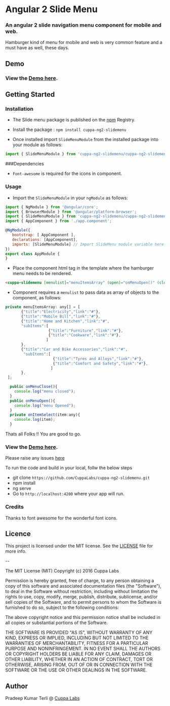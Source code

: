 # Angular 2 Slide Menu 
### An angular 2 slide navigation menu component for mobile and web.
Hamburger kind of menu for mobile and web is very common feature and a must have as well, these days.

## Demo
### View the [Demo here](https://cuppalabs.github.io/cuppa-ng2-slidemenu/).

## Getting Started

### Installation
- The Slide menu package is published on the [npm](https://www.npmjs.com/package/cuppa-ng2-slidemenu) Registry. 
- Install the package :
    `npm install cuppa-ng2-slidemenu`

- Once installed import `SlideMenuModule` from the installed package into your module as follows:

```js
import { SlideMenuModule } from 'cuppa-ng2-slidemenu/cuppa-ng2-slidemenu';
```
###Dependencies
- `Font-awesome` is required for the icons in component.

### Usage

- Import the `SlideMenuModule` in your `ngModule` as follows:

```js
import { NgModule } from '@angular/core';
import { BrowserModule } from '@angular/platform-browser';
import { SlideMenuModule } from 'cuppa-ng2-slidemenu/cuppa-ng2-slidemenu';
import { AppComponent } from './app.component';

@NgModule({
   bootstrap: [ AppComponent ],
   declarations: [AppComponent],
   imports: [SlideMenuModule] // Import SlideMenu module variable here 
})
export class AppModule {
}
```
- Place the component html tag in the template where the hamburger menu needs to be rendered.

```html
<cuppa-slidemenu [menulist]="menuItemsArray" (open)="onMenuOpen()" (close)="onMenuClose()" (onItemSelect)="onItemSelect($event)"></cuppa-slidemenu>
```

- Component requires a `menulist` to pass data as array of objects to the component, as follows:

```js 
private menuItemsArray: any[] = [ 
       {"title":"Electricity","link":"#"},
       {"title":"Mobile Bill","link":"#"},
       {"title":"Home and Kitchen","link":"#",
       "subItems":[
                   {"title":"Furniture","link":"#"},
                   {"title":"Cookware","link":"#"},
                  ]
       },
       {"title":"Car and Bike Accessories","link":"#",
        "subItems":[
                     {"title":"Tyres and Alloys","link":"#"},
                     {"title":"Comfort and Safety","link":"#"},
                    ]
       },
 ];

  public onMenuClose(){
    console.log("menu closed");
  }
  public onMenuOpen(){
    console.log("menu Opened");
  }
  private onItemSelect(item:any){
    console.log(item);
  }
```

Thats all Folks !! You are good to go.

### View the [Demo here](https://cuppalabs.github.io/cuppa-ng2-slidemenu/).

Please raise any issues [here](https://github.com/CuppaLabs/cuppa-ng2-slidemenu/issues)

To run the code and build in your local, follw the below steps

- git clone `https://github.com/CuppaLabs/cuppa-ng2-slidemenu.git`
- npm install
- ng serve
- Go to `http://localhost:4200` where your app will run.

### Credits
Thanks to font awesome for the wonderful font icons.

## Licence

This project is licensed under the MIT license. See the [LICENSE](LICENSE) file for more info.

--

The MIT License (MIT)
Copyright (c) 2016 Cuppa Labs

Permission is hereby granted, free of charge, to any person obtaining a copy
of this software and associated documentation files (the "Software"), to deal
in the Software without restriction, including without limitation the rights
to use, copy, modify, merge, publish, distribute, sublicense, and/or sell
copies of the Software, and to permit persons to whom the Software is
furnished to do so, subject to the following conditions:

The above copyright notice and this permission notice shall be included in
all copies or substantial portions of the Software.

THE SOFTWARE IS PROVIDED "AS IS", WITHOUT WARRANTY OF ANY KIND, EXPRESS OR
IMPLIED, INCLUDING BUT NOT LIMITED TO THE WARRANTIES OF MERCHANTABILITY,
FITNESS FOR A PARTICULAR PURPOSE AND NONINFRINGEMENT. IN NO EVENT SHALL THE
AUTHORS OR COPYRIGHT HOLDERS BE LIABLE FOR ANY CLAIM, DAMAGES OR OTHER
LIABILITY, WHETHER IN AN ACTION OF CONTRACT, TORT OR OTHERWISE, ARISING FROM,
OUT OF OR IN CONNECTION WITH THE SOFTWARE OR THE USE OR OTHER DEALINGS IN
THE SOFTWARE.

## Author
Pradeep Kumar Terli  @ [Cuppa Labs](http://www.cuppalabs.com)

